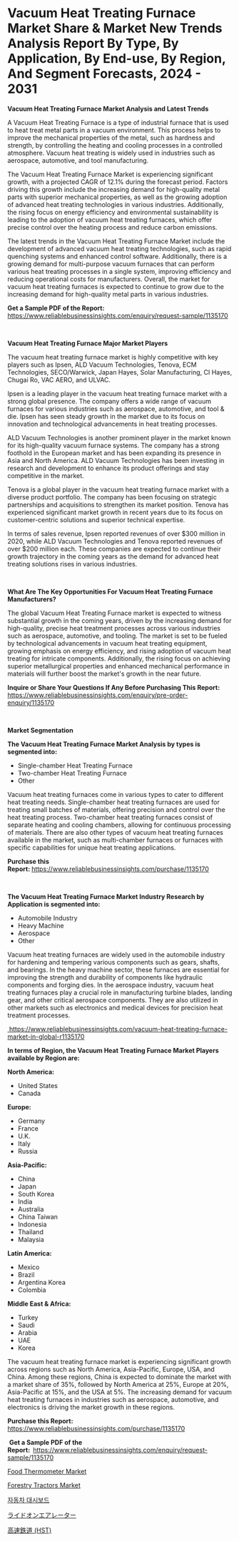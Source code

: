 <p><h1>Vacuum Heat Treating Furnace Market Share & Market New Trends Analysis Report By Type, By Application, By End-use, By Region, And Segment Forecasts, 2024 - 2031</h1></p><p><strong>Vacuum Heat Treating Furnace Market Analysis and Latest Trends</strong></p>
<p><p>A Vacuum Heat Treating Furnace is a type of industrial furnace that is used to heat treat metal parts in a vacuum environment. This process helps to improve the mechanical properties of the metal, such as hardness and strength, by controlling the heating and cooling processes in a controlled atmosphere. Vacuum heat treating is widely used in industries such as aerospace, automotive, and tool manufacturing.</p><p>The Vacuum Heat Treating Furnace Market is experiencing significant growth, with a projected CAGR of 12.1% during the forecast period. Factors driving this growth include the increasing demand for high-quality metal parts with superior mechanical properties, as well as the growing adoption of advanced heat treating technologies in various industries. Additionally, the rising focus on energy efficiency and environmental sustainability is leading to the adoption of vacuum heat treating furnaces, which offer precise control over the heating process and reduce carbon emissions.</p><p>The latest trends in the Vacuum Heat Treating Furnace Market include the development of advanced vacuum heat treating technologies, such as rapid quenching systems and enhanced control software. Additionally, there is a growing demand for multi-purpose vacuum furnaces that can perform various heat treating processes in a single system, improving efficiency and reducing operational costs for manufacturers. Overall, the market for vacuum heat treating furnaces is expected to continue to grow due to the increasing demand for high-quality metal parts in various industries.</p></p>
<p><strong>Get a Sample PDF of the Report:&nbsp;</strong> <a href="https://www.reliablebusinessinsights.com/enquiry/request-sample/1135170">https://www.reliablebusinessinsights.com/enquiry/request-sample/1135170</a></p>
<p>&nbsp;</p>
<p><strong>Vacuum Heat Treating Furnace Major Market Players</strong></p>
<p><p>The vacuum heat treating furnace market is highly competitive with key players such as Ipsen, ALD Vacuum Technologies, Tenova, ECM Technologies, SECO/Warwick, Japan Hayes, Solar Manufacturing, CI Hayes, Chugai Ro, VAC AERO, and ULVAC.</p><p>Ipsen is a leading player in the vacuum heat treating furnace market with a strong global presence. The company offers a wide range of vacuum furnaces for various industries such as aerospace, automotive, and tool & die. Ipsen has seen steady growth in the market due to its focus on innovation and technological advancements in heat treating processes.</p><p>ALD Vacuum Technologies is another prominent player in the market known for its high-quality vacuum furnace systems. The company has a strong foothold in the European market and has been expanding its presence in Asia and North America. ALD Vacuum Technologies has been investing in research and development to enhance its product offerings and stay competitive in the market.</p><p>Tenova is a global player in the vacuum heat treating furnace market with a diverse product portfolio. The company has been focusing on strategic partnerships and acquisitions to strengthen its market position. Tenova has experienced significant market growth in recent years due to its focus on customer-centric solutions and superior technical expertise.</p><p>In terms of sales revenue, Ipsen reported revenues of over $300 million in 2020, while ALD Vacuum Technologies and Tenova reported revenues of over $200 million each. These companies are expected to continue their growth trajectory in the coming years as the demand for advanced heat treating solutions rises in various industries.</p></p>
<p>&nbsp;</p>
<p><strong>What Are The Key Opportunities For Vacuum Heat Treating Furnace Manufacturers?</strong></p>
<p><p>The global Vacuum Heat Treating Furnace market is expected to witness substantial growth in the coming years, driven by the increasing demand for high-quality, precise heat treatment processes across various industries such as aerospace, automotive, and tooling. The market is set to be fueled by technological advancements in vacuum heat treating equipment, growing emphasis on energy efficiency, and rising adoption of vacuum heat treating for intricate components. Additionally, the rising focus on achieving superior metallurgical properties and enhanced mechanical performance in materials will further boost the market's growth in the near future.</p></p>
<p><strong>Inquire or Share Your Questions If Any Before Purchasing This Report:</strong> <a href="https://www.reliablebusinessinsights.com/enquiry/pre-order-enquiry/1135170">https://www.reliablebusinessinsights.com/enquiry/pre-order-enquiry/1135170</a></p>
<p>&nbsp;</p>
<p><strong>Market Segmentation</strong></p>
<p><strong>The Vacuum Heat Treating Furnace Market Analysis by types is segmented into:</strong></p>
<p><ul><li>Single-chamber Heat Treating Furnace</li><li>Two-chamber Heat Treating Furnace</li><li>Other</li></ul></p>
<p><p>Vacuum heat treating furnaces come in various types to cater to different heat treating needs. Single-chamber heat treating furnaces are used for treating small batches of materials, offering precision and control over the heat treating process. Two-chamber heat treating furnaces consist of separate heating and cooling chambers, allowing for continuous processing of materials. There are also other types of vacuum heat treating furnaces available in the market, such as multi-chamber furnaces or furnaces with specific capabilities for unique heat treating applications.</p></p>
<p><strong>Purchase this Report:&nbsp;</strong><a href="https://www.reliablebusinessinsights.com/purchase/1135170">https://www.reliablebusinessinsights.com/purchase/1135170</a></p>
<p>&nbsp;</p>
<p><strong>The Vacuum Heat Treating Furnace Market Industry Research by Application is segmented into:</strong></p>
<p><ul><li>Automobile Industry</li><li>Heavy Machine</li><li>Aerospace</li><li>Other</li></ul></p>
<p><p>Vacuum heat treating furnaces are widely used in the automobile industry for hardening and tempering various components such as gears, shafts, and bearings. In the heavy machine sector, these furnaces are essential for improving the strength and durability of components like hydraulic components and forging dies. In the aerospace industry, vacuum heat treating furnaces play a crucial role in manufacturing turbine blades, landing gear, and other critical aerospace components. They are also utilized in other markets such as electronics and medical devices for precision heat treatment processes.</p></p>
<p><a href="https://www.reliablebusinessinsights.com/vacuum-heat-treating-furnace-market-in-global-r1135170">&nbsp;https://www.reliablebusinessinsights.com/vacuum-heat-treating-furnace-market-in-global-r1135170</a></p>
<p><strong>In terms of Region, the Vacuum Heat Treating Furnace Market Players available by Region are:</strong></p>
<p>
    <p> <strong> North America: </strong>
        <ul>
            <li>United States</li>
            <li>Canada</li>
        </ul>
        </p> 
    <p> <strong> Europe: </strong>
        <ul>
            <li>Germany</li>
            <li>France</li>
            <li>U.K.</li>
            <li>Italy</li>
            <li>Russia</li>
        </ul>
        </p> 
    <p> <strong> Asia-Pacific: </strong>
        <ul>
            <li>China</li>
            <li>Japan</li>
            <li>South Korea</li>
            <li>India</li>
            <li>Australia</li>
            <li>China Taiwan</li>
            <li>Indonesia</li>
            <li>Thailand</li>
            <li>Malaysia</li>
        </ul>
        </p> 
    <p> <strong> Latin America: </strong>
        <ul>
            <li>Mexico</li>
            <li>Brazil</li>
            <li>Argentina Korea</li>
            <li>Colombia</li>
        </ul>
        </p> 
    <p> <strong> Middle East & Africa: </strong>
        <ul>
            <li>Turkey</li>
            <li>Saudi</li>
            <li>Arabia</li>
            <li>UAE</li>
            <li>Korea</li>
        </ul>
    </p>
    </p>
<p><p>The vacuum heat treating furnace market is experiencing significant growth across regions such as North America, Asia-Pacific, Europe, USA, and China. Among these regions, China is expected to dominate the market with a market share of 35%, followed by North America at 25%, Europe at 20%, Asia-Pacific at 15%, and the USA at 5%. The increasing demand for vacuum heat treating furnaces in industries such as aerospace, automotive, and electronics is driving the market growth in these regions.</p></p>
<p><strong>Purchase this Report: </strong><a href="https://www.reliablebusinessinsights.com/purchase/1135170">https://www.reliablebusinessinsights.com/purchase/1135170</a></p>
<p>&nbsp;<strong>Get a Sample PDF of the Report:&nbsp;&nbsp;</strong><a href="https://www.reliablebusinessinsights.com/enquiry/request-sample/1135170">https://www.reliablebusinessinsights.com/enquiry/request-sample/1135170</a></p>
<p><strong></strong></p>
<p><p><a href="https://github.com/sahltyb2/Market-Research-Report-List-1/blob/main/food-thermometer-market.md">Food Thermometer Market</a></p><p><a href="https://github.com/setiawananhar13/Market-Research-Report-List-1/blob/main/forestry-tractors-market.md">Forestry Tractors Market</a></p><p><a href="https://github.com/mduzzalmduzzal601/Market-Research-Report-List-1/blob/main/9198941166259.md">자동차 대시보드</a></p><p><a href="https://github.com/tubbs463/Market-Research-Report-List-1/blob/main/6994964155621.md">ライドオンエアレーター</a></p><p><a href="https://github.com/decker5351/Market-Research-Report-List-1/blob/main/4607129155620.md">高速鉄道 (HST)</a></p></p>